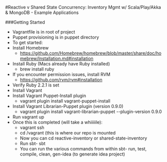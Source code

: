 #Reactive v Shared State Concurrency: Inventory Mgmt w/ Scala/Play/Akka & MongoDB - Example Applications

###Getting Started

- Vagrantfile is in root of project
- Puppet provisioning is in puppet directory
- To get started:
- Install Homebrew
  - https://github.com/Homebrew/homebrew/blob/master/share/doc/homebrew/Installation.md#installation
- Install Ruby (Macs already have Ruby installed) 
  - brew install ruby
- If you encounter permission issues, install RVM 
  - https://github.com/rvm/rvm#installation
- Verify Ruby 2.2.1 is set
- Install Vagrant
- Install Vagrant Puppet-Install plugin
  - vagrant plugin install vagrant-puppet-install 
- Install Vagrant Librarian-Puppet plugin (version 0.9.0)
  - vagrant plugin install vagrant-librarian-puppet --plugin-version 0.9.0 
- Run vagrant up
- Once this is completed (will take a whiiiiile):
  - vagrant ssh
  - cd /vagrant (this is where our repo is mounted
  - Now you can cd reactive-inventory or shared-state-inventory
  - Run sbt- sbt
  - You can run the various commands from within sbt- run, test, compile, clean, gen-idea (to generate idea project)

